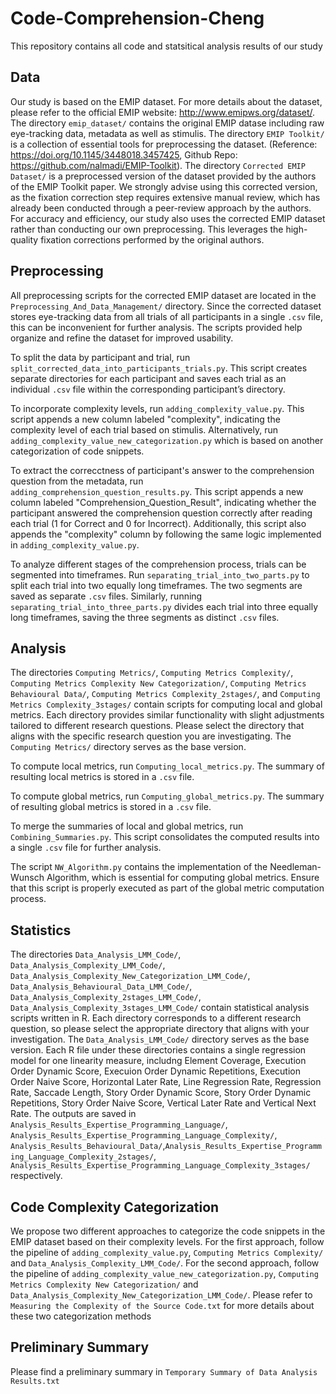# Code-Comprehension-Cheng

This repository contains all code and statsitical analysis results of our study 

## Data

Our study is based on the EMIP dataset. For more details about the dataset, please refer to the official EMIP website: http://www.emipws.org/dataset/. The directory `emip_dataset/` contains the original EMIP datase including raw eye-tracking data, metadata as well as stimulis. The directory `EMIP Toolkit/` is a collection of essential tools for preprocessing the dataset. (Reference: https://doi.org/10.1145/3448018.3457425,  Github Repo: https://github.com/nalmadi/EMIP-Toolkit). The directory `Corrected EMIP Dataset/` is a preprocessed version of the dataset provided by the authors of the EMIP Toolkit paper. We strongly advise using this corrected version, as the fixation correction step requires extensive manual review, which has already been conducted through a peer-review approach by the authors. For accuracy and efficiency, our study also uses the corrected EMIP dataset rather than conducting our own preprocessing. This leverages the high-quality fixation corrections performed by the original authors.

## Preprocessing 

All preprocessing scripts for the corrected EMIP dataset are located in the `Preprocessing_And_Data_Management/` directory. Since the corrected dataset stores eye-tracking data from all trials of all participants in a single `.csv` file, this can be inconvenient for further analysis. The scripts provided help organize and refine the dataset for improved usability.

To split the data by participant and trial, run `split_corrected_data_into_participants_trials.py`. This script creates separate directories for each participant and saves each trial as an individual `.csv` file within the corresponding participant’s directory.

To incorporate complexity levels, run `adding_complexity_value.py`. This script appends a new column labeled "complexity", indicating the complexity level of each trial based on stimulis. Alternatively, run  `adding_complexity_value_new_categorization.py` which is based on another categorization of code snippets. 

To extract the correcctness of participant's answer to the comprehension question from the metadata, run `adding_comprehension_question_results.py`. This script appends a new column labeled "Comprehension_Question_Result", indicating whether the participant answered the comprehension question correctly after reading each trial (1 for Correct and 0 for Incorrect). Additionally, this script also appends the "complexity" column by following the same logic implemented in `adding_complexity_value.py`. 

To analyze different stages of the comprehension process, trials can be segmented into timeframes. Run `separating_trial_into_two_parts.py` to split each trial into two equally long timeframes. The two segments are saved as separate `.csv` files. Similarly, running `separating_trial_into_three_parts.py` divides each trial into three equally long timeframes, saving the three segments as distinct `.csv` files.


## Analysis

The directories `Computing Metrics/`, `Computing Metrics Complexity/`, `Computing Metrics Complexity New Categorization/`, `Computing Metrics Behavioural Data/`, `Computing Metrics Complexity_2stages/`, and `Computing Metrics Complexity_3stages/` contain scripts for computing local and global metrics. Each directory provides similar functionality with slight adjustments tailored to different research questions. Please select the directory that aligns with the specific research question you are investigating. The `Computing Metrics/` directory serves as the base version. 

To compute local metrics, run `Computing_local_metrics.py`. The summary of resulting local metrics is stored in a `.csv` file. 

To compute global metrics, run `Computing_global_metrics.py`. The summary of resulting global metrics is stored in a `.csv` file. 

To merge the summaries of local and global metrics, run `Combining_Summaries.py`. This script consolidates the computed results into a single `.csv` file for further analysis.

The script `NW_Algorithm.py` contains the implementation of the Needleman-Wunsch Algorithm, which is essential for computing global metrics. Ensure that this script is properly executed as part of the global metric computation process.


## Statistics

The directories `Data_Analysis_LMM_Code/`, `Data_Analysis_Complexity_LMM_Code/`, `Data_Analysis_Complexity_New_Categorization_LMM_Code/`, `Data_Analysis_Behavioural_Data_LMM_Code/`, `Data_Analysis_Complexity_2stages_LMM_Code/`, `Data_Analysis_Complexity_3stages_LMM_Code/` contain statistical analysis scripts written in R. Each directory corresponds to a different research question, so please select the appropriate directory that aligns with your investigation. The `Data_Analysis_LMM_Code/` directory serves as the base version. Each R file under these directories contains a single regression model for one linearity measure, includng Element Coverage, Execution Order Dynamic Score, Execuion Order Dynamic Repetitions, Execution Order Naive Score, Horizontal Later Rate, Line Regression Rate, Regression Rate, Saccade Length, Story Order Dynamic Score, Story Order Dynamic Repetitions, Story Order Naive Score, Vertical Later Rate and Vertical Next Rate. The outputs are saved in `Analysis_Results_Expertise_Programming_Language/`, `Analysis_Results_Expertise_Programming_Language_Complexity/`, `Analysis_Results_Behavioural_Data/`,`Analysis_Results_Expertise_Programming_Language_Complexity_2stages/`, `Analysis_Results_Expertise_Programming_Language_Complexity_3stages/` respectively. 


## Code Complexity Categorization

We propose two different approaches to categorize the code snippets in the EMIP dataset based on their complexity levels. For the first approach, follow the pipeline of `adding_complexity_value.py`, `Computing Metrics Complexity/` and `Data_Analysis_Complexity_LMM_Code/`. For the second approach, follow the pipeline of `adding_complexity_value_new_categorization.py`, `Computing Metrics Complexity New Categorization/` and `Data_Analysis_Complexity_New_Categorization_LMM_Code/`. Please refer to `Measuring the Complexity of the Source Code.txt` for more details about these two categorization methods


## Preliminary Summary

Please find a preliminary summary in `Temporary Summary of Data Analysis Results.txt`
